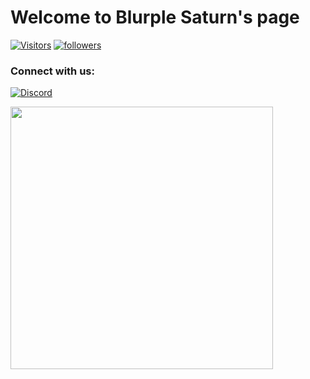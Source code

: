 # Welcome to Blurple Saturn's page

[![Visitors](https://komarev.com/ghpvc/?username=BlurpleSaturn&color=5865f2&style=for-the-badge)](https://github.com/BlurpleSaturn)
[![followers](https://img.shields.io/github/followers/BlurpleSaturn?color=5865f2&style=for-the-badge)](https://github.com/BlurpleSaturn)

### Connect with us:
[![Discord](https://img.shields.io/badge/Discord-%237289DA.svg?style=for-the-badge&logo=discord&logoColor=white)](https://www.discord.gg/TKz7BMwEap)

<p align="left">
 <a href=https://www.discord.com/users/711712752246325343><img width="420" src=https://github-readme-stats.vercel.app/api?username=duckodas&show_icons=true&show_icons=true&title_color=5865f2&text_color=ffffff&icon_color=5865f2&hide_border=true&bg_color=282a36&layout=compact&hide_title=false&hide_rank=false><a>
</p>
